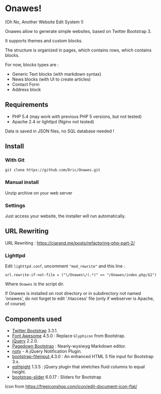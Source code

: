 Onawes!
=======

(Oh No, Another Website Edit System !)

Onawes allow to generate simple websites, based on Twitter Bootstrap 3.

It supports themes and custom blocks.

The structure is organized in pages, which contains rows, which contains blocks.

For now, blocks types are :

- Generic Text blocks (with markdown syntax)
- News blocks (with UI to create articles)
- Contact Form
- Address block

## Requirements

- PHP 5.4 (may work with previous PHP 5 versions, but not tested)
- Apache 2.4 or lighttpd (Nginx not tested)

Data is saved in JSON files, no SQL database needed !

## Install

### With Git

    git clone https://github.com/Dric/Onawes.git

### Manual install

Unzip archive on your web server

### Settings

Just access your website, the installer will run automatically.

## URL Rewriting

URL Rewriting : <https://ciarand.me/posts/refactoring-php-part-2/>

### Lighttpd

Edit `lighttpd.conf`, uncomment `"mod_rewrite"` and this line :

    url.rewrite-if-not-file = ("\/Onawes\/(.*)" => "/Onawes/index.php/$1")

Where `Onawes` is the script dir.

If Onawes is installed on root directory or in subdirectory not named 'onawes', do not forget to edit '.htaccess' file (only if webserver is Apache, of course)

## Components used

- [Twitter Bootstrap](http://getbootstrap.com) 3.3.1.
- [Font Awesome](http://fortawesome.github.io/Font-Awesome/) 4.5.0 : Replace `Glyphicon` from Bootstrap.
- [jQuery](http://jquery.com) 2.2.0.
- [Pagedown Bootstrap](http://kevin.oconnor.mp/pagedown-bootstrap) : Nearly-wysiwyg Markdown editor.
- [noty](http://ned.im/noty) - A jQuery Notification Plugin.
- [bootstrap-fileinput ](http://plugins.krajee.com/file-input) 4.3.0 : An enhanced HTML 5 file input for Bootstrap 3.x.
- [eqHeight](http://jsliang.com/eqHeight.coffee/) 1.3.5 : jQuery plugin that stretches fluid columns to equal height.
- [bootstrap-slider](https://github.com/seiyria/bootstrap-slider) 6.0.17 : Sliders for Bootstrap

Icon from <https://freeiconshop.com/icon/edit-document-icon-flat/>

